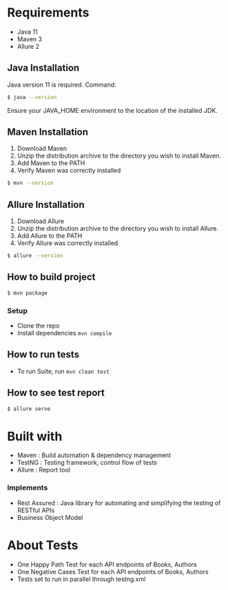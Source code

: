 # Requirements
* Java 11
* Maven 3
* Allure 2


## Java Installation
Java version 11 is required.
Command:
```bash
$ java --version
```
Ensure your JAVA_HOME environment to the location of the installed JDK.
## Maven Installation
1. Download Maven
2. Unzip the distribution archive to the directory you wish to install Maven.
3. Add Maven to the PATH
4. Verify Maven was correctly installed
```bash
$ mvn --version
```
## Allure Installation
1. Download Allure
2. Unzip the distribution archive to the directory you wish to install Allure.
3. Add Allure to the PATH
4. Verify Allure was correctly installed
```bash
$ allure --version
```

## How to build project
```bash
$ mvn package
```
### Setup

* Clone the repo
* Install dependencies `mvn compile`
## How to run tests

* To run Suite, run `mvn clean test`

## How to see test report
```bash
$ allure serve
```
# Built with
- Maven : Build automation & dependency management
- TestNG : Testing framework, control flow of tests
- Allure : Report tool

### Implements
* Rest Assured : Java library for automating and simplifying the testing of RESTful APIs
* Business Object Model

# About Tests
- One Happy Path Test for each API endpoints of Books, Authors
- One Negative Cases Test for each API endpoints of Books, Authors
- Tests set to run in parallel through testng.xml

